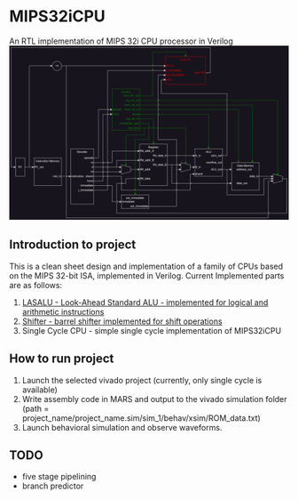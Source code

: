 # MIPS32iCPU
An RTL implementation of MIPS 32i CPU processor in Verilog
![MIPS32I Single Cycle Processor](/figures/SingleCycle.png "MIPS32I Single Cycle Processor")
## Introduction to project

This is a clean sheet design and implementation of a family of CPUs based on the MIPS 32-bit ISA, 
implemented in Verilog.
Current Implemented parts are as follows:   
1. [LASALU - Look-Ahead Standard ALU - implemented for logical and arithmetic instructions](/documentation/alu.md)
2. [Shifter - barrel shifter implemented for shift operations](/documentation/alu.md)
3. Single Cycle CPU - simple single cycle implementation of MIPS32iCPU

## How to run project
1. Launch the selected vivado project (currently, only single cycle is available)
2. Write assembly code in MARS and output to the vivado simulation folder 
(path = project_name/project_name.sim/sim_1/behav/xsim/ROM_data.txt)
3. Launch behavioral simulation and observe waveforms.

## TODO
- five stage pipelining
- branch predictor
